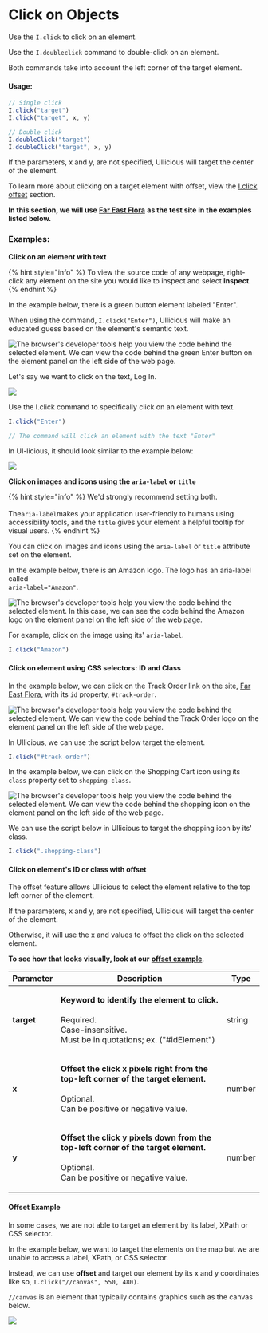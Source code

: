 # Click on Objects

Use the `I.click` to click on an element.

Use the `I.doubleclick` command to double-click on an element.

Both commands take into account the left corner of the target element.

#### Usage:

```javascript
// Single click
I.click("target")
I.click("target", x, y)

// Double click
I.doubleClick("target")
I.doubleClick("target", x, y)
```

If the parameters, x and y, are not specified, UIlicious will target the center of the element.

To learn more about clicking on a target element with offset, view the [I.click offset](./#click-on-elements-id-or-class-with-offset) section.&#x20;

**In this section, we will use** [**Far East Flora**](https://www.fareastflora.com/) **as the test site in the examples listed below.**

### Examples:

**Click on an element with text**

{% hint style="info" %}
To view the source code of any webpage, right-click any element on the site you would like to inspect and select **Inspect**.
{% endhint %}

In the example below, there is a green button element labeled "Enter".

When using the command, `I.click("Enter")`, UIlicious will make an educated guess based on the element's semantic text.

![The browser's developer tools help you view the code behind the selected element. We can view the code behind the green Enter button on the element panel on the left side of the web page.](https://res.cloudinary.com/di7y5b6ed/image/upload/v1651598658/ui-licious/i.click%20and%20i.doubleclick/i.click-a1.gif)

Let's say we want to click on the text, Log In.

![](https://res.cloudinary.com/di7y5b6ed/image/upload/v1650571116/ui-licious/i.click%20and%20i.doubleclick/I.clickExamples-1.png)



Use the I.click command to specifically click on an element with text.

```javascript
I.click("Enter")

// The command will click an element with the text "Enter"
```

In UI-licious, it should look similar to the example below:

![](https://res.cloudinary.com/di7y5b6ed/image/upload/v1650573219/ui-licious/i.click%20and%20i.doubleclick/I.click.Examples.2.gif)

**Click on images and icons using the `aria-label` or `title`**

{% hint style="info" %}
We'd strongly recommend setting both.\
\
The`aria-label`makes your application user-friendly to humans using accessibility tools, and the `title` gives your element a helpful tooltip for visual users.
{% endhint %}

You can click on images and icons using the `aria-label` or `title` attribute set on the element.

In the example below, there is an Amazon logo. The logo has an aria-label called \
`aria-label="Amazon"`.&#x20;

![The browser's developer tools help you view the code behind the selected element. In this case, we can see the code behind the Amazon logo on the element panel on the left side of the web page.](https://res.cloudinary.com/di7y5b6ed/image/upload/v1653363583/ui-licious/ui-licious:%20conceptual%20guide/amazon-blurred-background.png)

For example, click on the image using its' `aria-label`.&#x20;

```javascript
I.click("Amazon")
```

#### **Click on element using CSS selectors: ID and Class**

In the example below, we can click on the Track Order link on the site, [Far East Flora](https://www.fareastflora.com/), with its `id` property, `#track-order`.

![The browser's developer tools help you view the code behind the selected element. We can view the code behind the Track Order logo on the element panel on the left side of the web page.](https://res.cloudinary.com/di7y5b6ed/image/upload/v1653363819/ui-licious/ui-licious:%20conceptual%20guide/far-east-flora-track-order.png)

In UIlicious, we can use the script below target the element.

```javascript
I.click("#track-order")
```

In the example below, we can click on the Shopping Cart icon using its `class` property set to `shopping-class`.

![The browser's developer tools help you view the code behind the selected element. We can view the code behind the shopping icon on the element panel on the left side of the web page.](https://res.cloudinary.com/di7y5b6ed/image/upload/v1653364083/ui-licious/ui-licious:%20conceptual%20guide/far-east-flora-shopping-icon.png)

We can use the script below in UIlicious to target the shopping icon by its' class.

```javascript
I.click(".shopping-class")
```

#### Click on element's ID or class with offset

The offset feature allows UIlicious to select the element relative to the top left corner of the element.

If the parameters, x and y, are not specified, UIlicious will target the center of the element.

Otherwise, it will use the x and values to offset the click on the selected element.

**To see how that looks visually, look at our** [**offset example**](./#offset-example).

| Parameter  | Description                                                                                                                                                    | Type   |
| ---------- | -------------------------------------------------------------------------------------------------------------------------------------------------------------- | ------ |
| **target** | <p><strong>Keyword to identify the element to click.</strong> <br><br>Required.<br>Case-insensitive.<br>Must be in quotations; ex. ("#idElement")</p>          | string |
| **x**      | <p><strong>Offset the click x pixels right from the top-left corner of the target element.</strong><br><br>Optional.<br>Can be positive or negative value.</p> | number |
| **y**      | <p><strong>Offset the click y pixels down from the top-left corner of the target element.</strong><br><br>Optional.<br>Can be positive or negative value.</p>  | number |

#### Offset Example&#x20;

In some cases, we are not able to target an element by its label, XPath or CSS selector.

In the example below, we want to target the elements on the map but we are unable to access a label, XPath, or CSS selector.&#x20;

Instead, we can use **offset** and target our element by its x and y coordinates like so, `I.click("//canvas", 550, 480)`.

`//canvas` is an element that typically contains graphics such as the canvas below.

![](https://res.cloudinary.com/di7y5b6ed/image/upload/v1653364606/ui-licious/ui-licious:%20conceptual%20guide/offset-map-example.png)
